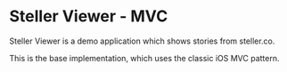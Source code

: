 # Steller Viewer - MVC

Steller Viewer is a demo application which shows stories from steller.co.

This is the base implementation, which uses the classic iOS MVC pattern.

